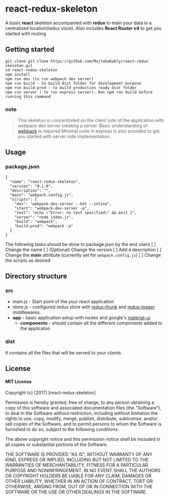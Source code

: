 # react-redux-skeleton
A basic **react** skeleton accompanied with **redux** to main your data in a centralized location(redux store). Also includes **React Router v4** to get you started with routing

## Getting started

```
git clone git clone https://github.com/MujtabaKably/react-redux-skeleton.git
cd react-redux-skeleton
npm install
npm run dev (to run webpack dev server)
npm run build - to build dist folder for development purpose
npm run build:prod - to build production ready dist folder
npm run server ( to run express server). Run npm run build before running this command
```

### note
> This skeleton is concentrated on the client side of the application with webpack dev server creating a server.
> Basic understanding of [webpack](https://webpack.js.org/) is required
> Minimal code in express is also provided to get you started with server side implementation. 


## Usage

### package.json
```
{
  "name": "react-redux-skeleton",
  "version": "0.1.0",
  "description": "",
  "main": "webpack.config.js",
  "scripts": {
    "dev": "webpack-dev-server --hot --inline",
    "start": "webpack-dev-server -p",
    "test": "echo \"Error: no test specified\" && exit 1",
    "server": "node index.js",
    "build": "webpack",
    "build:prod": "webpack -p"
  }
}
```
The following tasks should be done to package.json by the end users
[ ] Change the name
[ ] \(Optional) Change the version
[ ] Add a description
[ ] Change the **main** attribute (currently set for `webpack.config.js`)
[ ] Change the scripts as desired

## Directory structure
### src 
* main.js - Start point of the your react application
* store.js - configured redux store with [redux-thunk](https://www.npmjs.com/package/redux-thunk) and [redux-logger](https://www.npmjs.com/package/redux-logger) middlewares.
* **app** - basic application setup with routes and google's [material-ui](http://www.material-ui.com/#/) 
    * **components** - should contain all the different components added to the applicaton

### dist
It contains all the files that will be served to your clients 

## License
#### MIT License

Copyright (c) [2017] [react-redux-skeleton]

Permission is hereby granted, free of charge, to any person obtaining a copy
of this software and associated documentation files (the "Software"), to deal
in the Software without restriction, including without limitation the rights
to use, copy, modify, merge, publish, distribute, sublicense, and/or sell
copies of the Software, and to permit persons to whom the Software is
furnished to do so, subject to the following conditions:

The above copyright notice and this permission notice shall be included in all
copies or substantial portions of the Software.

THE SOFTWARE IS PROVIDED "AS IS", WITHOUT WARRANTY OF ANY KIND, EXPRESS OR
IMPLIED, INCLUDING BUT NOT LIMITED TO THE WARRANTIES OF MERCHANTABILITY,
FITNESS FOR A PARTICULAR PURPOSE AND NONINFRINGEMENT. IN NO EVENT SHALL THE
AUTHORS OR COPYRIGHT HOLDERS BE LIABLE FOR ANY CLAIM, DAMAGES OR OTHER
LIABILITY, WHETHER IN AN ACTION OF CONTRACT, TORT OR OTHERWISE, ARISING FROM,
OUT OF OR IN CONNECTION WITH THE SOFTWARE OR THE USE OR OTHER DEALINGS IN THE
SOFTWARE.